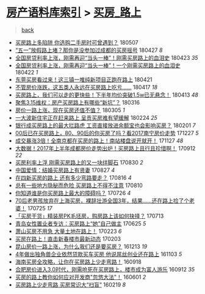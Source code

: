 [房产语料库索引](../../README.md)  > [买房_路上](买房_路上.md)
====
> [back](../README.md)

- [买房路上多陷阱 你选购二手房时可曾遇到？](http://jkwz.applinzi.com/ittc/7100301295409955847.html#%E4%B9%B0%E6%88%BF%E8%B7%AF%E4%B8%8A%E5%A4%9A%E9%99%B7%E9%98%B1+%E4%BD%A0%E9%80%89%E8%B4%AD%E4%BA%8C%E6%89%8B%E6%88%BF%E6%97%B6%E5%8F%AF%E6%9B%BE%E9%81%87%E5%88%B0%EF%BC%9F) 180507  
- [“五一”放假路上堵？那你是没参加过成都的买房摇号](http://jkwz.applinzi.com/ittc/7096697079151985681.html#%E2%80%9C%E4%BA%94%E4%B8%80%E2%80%9D%E6%94%BE%E5%81%87%E8%B7%AF%E4%B8%8A%E5%A0%B5%EF%BC%9F%E9%82%A3%E4%BD%A0%E6%98%AF%E6%B2%A1%E5%8F%82%E5%8A%A0%E8%BF%87%E6%88%90%E9%83%BD%E7%9A%84%E4%B9%B0%E6%88%BF%E6%91%87%E5%8F%B7) 180427 *8* 
- [全国房贷利率上涨，刚需再迎“当头一棒”！刚需买房路上的血泪史](http://jkwz.applinzi.com/ittc/7095098821485003786.html#%E5%85%A8%E5%9B%BD%E6%88%BF%E8%B4%B7%E5%88%A9%E7%8E%87%E4%B8%8A%E6%B6%A8%EF%BC%8C%E5%88%9A%E9%9C%80%E5%86%8D%E8%BF%8E%E2%80%9C%E5%BD%93%E5%A4%B4%E4%B8%80%E6%A3%92%E2%80%9D%EF%BC%81%E5%88%9A%E9%9C%80%E4%B9%B0%E6%88%BF%E8%B7%AF%E4%B8%8A%E7%9A%84%E8%A1%80%E6%B3%AA%E5%8F%B2) 180423 *35* 
- [全国房贷利率上涨，刚需再迎“当头一棒”！一个刚需买房路上的血泪史](http://jkwz.applinzi.com/ittc/7094848653544129542.html#%E5%85%A8%E5%9B%BD%E6%88%BF%E8%B4%B7%E5%88%A9%E7%8E%87%E4%B8%8A%E6%B6%A8%EF%BC%8C%E5%88%9A%E9%9C%80%E5%86%8D%E8%BF%8E%E2%80%9C%E5%BD%93%E5%A4%B4%E4%B8%80%E6%A3%92%E2%80%9D%EF%BC%81%E4%B8%80%E4%B8%AA%E5%88%9A%E9%9C%80%E4%B9%B0%E6%88%BF%E8%B7%AF%E4%B8%8A%E7%9A%84%E8%A1%80%E6%B3%AA%E5%8F%B2) 180422 *1* 
- [东莞买房看过来！这三镇一堆纯新项目正跑在路上](http://jkwz.applinzi.com/ittc/7094570509692044294.html#%E4%B8%9C%E8%8E%9E%E4%B9%B0%E6%88%BF%E7%9C%8B%E8%BF%87%E6%9D%A5%EF%BC%81%E8%BF%99%E4%B8%89%E9%95%87%E4%B8%80%E5%A0%86%E7%BA%AF%E6%96%B0%E9%A1%B9%E7%9B%AE%E6%AD%A3%E8%B7%91%E5%9C%A8%E8%B7%AF%E4%B8%8A) 180421  
- [不管房价涨跌，这五类人永远在买房路上吃亏……](http://jkwz.applinzi.com/ittc/7092939900267791370.html#%E4%B8%8D%E7%AE%A1%E6%88%BF%E4%BB%B7%E6%B6%A8%E8%B7%8C%EF%BC%8C%E8%BF%99%E4%BA%94%E7%B1%BB%E4%BA%BA%E6%B0%B8%E8%BF%9C%E5%9C%A8%E4%B9%B0%E6%88%BF%E8%B7%AF%E4%B8%8A%E5%90%83%E4%BA%8F%E2%80%A6%E2%80%A6) 180417 *18* 
- [买房路上，我们可以走的更快些！下半年均价突破1.5w已无悬念！](http://jkwz.applinzi.com/ittc/7091501812937131025.html#%E4%B9%B0%E6%88%BF%E8%B7%AF%E4%B8%8A%EF%BC%8C%E6%88%91%E4%BB%AC%E5%8F%AF%E4%BB%A5%E8%B5%B0%E7%9A%84%E6%9B%B4%E5%BF%AB%E4%BA%9B%EF%BC%81%E4%B8%8B%E5%8D%8A%E5%B9%B4%E5%9D%87%E4%BB%B7%E7%AA%81%E7%A0%B41.5w%E5%B7%B2%E6%97%A0%E6%82%AC%E5%BF%B5%EF%BC%81) 180413 *48* 
- [聚焦3.15维权：房产买房路上有哪些“新坑”？](http://jkwz.applinzi.com/ittc/7081106441274655751.html#%E8%81%9A%E7%84%A63.15%E7%BB%B4%E6%9D%83%EF%BC%9A%E6%88%BF%E4%BA%A7%E4%B9%B0%E6%88%BF%E8%B7%AF%E4%B8%8A%E6%9C%89%E5%93%AA%E4%BA%9B%E2%80%9C%E6%96%B0%E5%9D%91%E2%80%9D%EF%BC%9F) 180316  
- [房价一路上涨，现在买房还值不值？](http://jkwz.applinzi.com/ittc/7077047505017897990.html#%E6%88%BF%E4%BB%B7%E4%B8%80%E8%B7%AF%E4%B8%8A%E6%B6%A8%EF%BC%8C%E7%8E%B0%E5%9C%A8%E4%B9%B0%E6%88%BF%E8%BF%98%E5%80%BC%E4%B8%8D%E5%80%BC%EF%BC%9F) 180305 *1* 
- [一大波新住宅正在赶来路上 呈贡买房难有望缓解](http://jkwz.applinzi.com/ittc/7073580296627029002.html#%E4%B8%80%E5%A4%A7%E6%B3%A2%E6%96%B0%E4%BD%8F%E5%AE%85%E6%AD%A3%E5%9C%A8%E8%B5%B6%E6%9D%A5%E8%B7%AF%E4%B8%8A+%E5%91%88%E8%B4%A1%E4%B9%B0%E6%88%BF%E9%9A%BE%E6%9C%89%E6%9C%9B%E7%BC%93%E8%A7%A3) 180224 *25* 
- [银行成买房路上的最大拦路虎 工资直接放进余额宝也会影响买房？](http://jkwz.applinzi.com/ittc/7065165761377469457.html#%E9%93%B6%E8%A1%8C%E6%88%90%E4%B9%B0%E6%88%BF%E8%B7%AF%E4%B8%8A%E7%9A%84%E6%9C%80%E5%A4%A7%E6%8B%A6%E8%B7%AF%E8%99%8E+%E5%B7%A5%E8%B5%84%E7%9B%B4%E6%8E%A5%E6%94%BE%E8%BF%9B%E4%BD%99%E9%A2%9D%E5%AE%9D%E4%B9%9F%E4%BC%9A%E5%BD%B1%E5%93%8D%E4%B9%B0%E6%88%BF%EF%BC%9F) 180201 *7* 
- [00后已在买房路上，80、90后的你买房了吗？看2017南宁房价走势](http://jkwz.applinzi.com/ittc/7051755566710391824.html#00%E5%90%8E%E5%B7%B2%E5%9C%A8%E4%B9%B0%E6%88%BF%E8%B7%AF%E4%B8%8A%EF%BC%8C80%E3%80%8190%E5%90%8E%E7%9A%84%E4%BD%A0%E4%B9%B0%E6%88%BF%E4%BA%86%E5%90%97%EF%BC%9F%E7%9C%8B2017%E5%8D%97%E5%AE%81%E6%88%BF%E4%BB%B7%E8%B5%B0%E5%8A%BF) 171227 *5* 
- [成交暴涨3倍！全南京都在买房的路上！南站楼盘说开就开！](http://jkwz.applinzi.com/ittc/7040545465651692561.html#%E6%88%90%E4%BA%A4%E6%9A%B4%E6%B6%A83%E5%80%8D%EF%BC%81%E5%85%A8%E5%8D%97%E4%BA%AC%E9%83%BD%E5%9C%A8%E4%B9%B0%E6%88%BF%E7%9A%84%E8%B7%AF%E4%B8%8A%EF%BC%81%E5%8D%97%E7%AB%99%E6%A5%BC%E7%9B%98%E8%AF%B4%E5%BC%80%E5%B0%B1%E5%BC%80%EF%BC%81) 171127 *48* 
- [大数据！2017年上半年成都房价走势出炉！买房路上且行且珍惜啊！](http://jkwz.applinzi.com/ittc/7012404860434252816.html#%E5%A4%A7%E6%95%B0%E6%8D%AE%EF%BC%812017%E5%B9%B4%E4%B8%8A%E5%8D%8A%E5%B9%B4%E6%88%90%E9%83%BD%E6%88%BF%E4%BB%B7%E8%B5%B0%E5%8A%BF%E5%87%BA%E7%82%89%EF%BC%81%E4%B9%B0%E6%88%BF%E8%B7%AF%E4%B8%8A%E4%B8%94%E8%A1%8C%E4%B8%94%E7%8F%8D%E6%83%9C%E5%95%8A%EF%BC%81) 170912 *22* 
- [买房利率上浮 刚需买房路上的又一块绊脚石](http://jkwz.applinzi.com/ittc/7007481166251426832.html#%E4%B9%B0%E6%88%BF%E5%88%A9%E7%8E%87%E4%B8%8A%E6%B5%AE+%E5%88%9A%E9%9C%80%E4%B9%B0%E6%88%BF%E8%B7%AF%E4%B8%8A%E7%9A%84%E5%8F%88%E4%B8%80%E5%9D%97%E7%BB%8A%E8%84%9A%E7%9F%B3) 170830 *2* 
- [中国爱情：结婚买房路上有贤妻](http://jkwz.applinzi.com/ittc/7006520011093705745.html#%E4%B8%AD%E5%9B%BD%E7%88%B1%E6%83%85%EF%BC%9A%E7%BB%93%E5%A9%9A%E4%B9%B0%E6%88%BF%E8%B7%AF%E4%B8%8A%E6%9C%89%E8%B4%A4%E5%A6%BB) 170827 *4* 
- [在四新买房的路上 还有多少弯路要走？](http://jkwz.applinzi.com/ittc/7002392287320212496.html#%E5%9C%A8%E5%9B%9B%E6%96%B0%E4%B9%B0%E6%88%BF%E7%9A%84%E8%B7%AF%E4%B8%8A+%E8%BF%98%E6%9C%89%E5%A4%9A%E5%B0%91%E5%BC%AF%E8%B7%AF%E8%A6%81%E8%B5%B0%EF%BC%9F) 170816 *4* 
- [总有一些地方隐秘而危险 买房路上不得不注意](http://jkwz.applinzi.com/ittc/7000168575778948112.html#%E6%80%BB%E6%9C%89%E4%B8%80%E4%BA%9B%E5%9C%B0%E6%96%B9%E9%9A%90%E7%A7%98%E8%80%8C%E5%8D%B1%E9%99%A9+%E4%B9%B0%E6%88%BF%E8%B7%AF%E4%B8%8A%E4%B8%8D%E5%BE%97%E4%B8%8D%E6%B3%A8%E6%84%8F) 170810  
- [你知道谁是你买房路上最大的障碍吗？](http://jkwz.applinzi.com/ittc/6994675769211880464.html#%E4%BD%A0%E7%9F%A5%E9%81%93%E8%B0%81%E6%98%AF%E4%BD%A0%E4%B9%B0%E6%88%BF%E8%B7%AF%E4%B8%8A%E6%9C%80%E5%A4%A7%E7%9A%84%E9%9A%9C%E7%A2%8D%E5%90%97%EF%BC%9F) 170726 *4* 
- [70后老男孩放弃在上海买房，裸辞壮游全国3年，结果……还在路上捡了个老婆！](http://jkwz.applinzi.com/ittc/6994150321772037136.html#70%E5%90%8E%E8%80%81%E7%94%B7%E5%AD%A9%E6%94%BE%E5%BC%83%E5%9C%A8%E4%B8%8A%E6%B5%B7%E4%B9%B0%E6%88%BF%EF%BC%8C%E8%A3%B8%E8%BE%9E%E5%A3%AE%E6%B8%B8%E5%85%A8%E5%9B%BD3%E5%B9%B4%EF%BC%8C%E7%BB%93%E6%9E%9C%E2%80%A6%E2%80%A6%E8%BF%98%E5%9C%A8%E8%B7%AF%E4%B8%8A%E6%8D%A1%E4%BA%86%E4%B8%AA%E8%80%81%E5%A9%86%EF%BC%81) 170725 *17* 
- [「买房干货」精装房PK毛坯房，购房路上该如何抉择？](http://jkwz.applinzi.com/ittc/6989827258892944401.html#%E3%80%8C%E4%B9%B0%E6%88%BF%E5%B9%B2%E8%B4%A7%E3%80%8D%E7%B2%BE%E8%A3%85%E6%88%BFPK%E6%AF%9B%E5%9D%AF%E6%88%BF%EF%BC%8C%E8%B4%AD%E6%88%BF%E8%B7%AF%E4%B8%8A%E8%AF%A5%E5%A6%82%E4%BD%95%E6%8A%89%E6%8B%A9%EF%BC%9F) 170713  
- [青岛女性置业者专访：买房路上“她”自己做主](http://jkwz.applinzi.com/ittc/6983044067825812484.html#%E9%9D%92%E5%B2%9B%E5%A5%B3%E6%80%A7%E7%BD%AE%E4%B8%9A%E8%80%85%E4%B8%93%E8%AE%BF%EF%BC%9A%E4%B9%B0%E6%88%BF%E8%B7%AF%E4%B8%8A%E2%80%9C%E5%A5%B9%E2%80%9D%E8%87%AA%E5%B7%B1%E5%81%9A%E4%B8%BB) 170625 *5* 
- [萧山买房不用急 大量土地在路上！](http://jkwz.applinzi.com/ittc/6937775287369729028.html#%E8%90%A7%E5%B1%B1%E4%B9%B0%E6%88%BF%E4%B8%8D%E7%94%A8%E6%80%A5+%E5%A4%A7%E9%87%8F%E5%9C%9F%E5%9C%B0%E5%9C%A8%E8%B7%AF%E4%B8%8A%EF%BC%81) 170223 *6* 
- [买房在路上！直击新春楼市最新动态](http://jkwz.applinzi.com/ittc/6930420846895301637.html#%E4%B9%B0%E6%88%BF%E5%9C%A8%E8%B7%AF%E4%B8%8A%EF%BC%81%E7%9B%B4%E5%87%BB%E6%96%B0%E6%98%A5%E6%A5%BC%E5%B8%82%E6%9C%80%E6%96%B0%E5%8A%A8%E6%80%81) 170203  
- [昆山房价一路上涨，为什么我们还是要买房？](http://jkwz.applinzi.com/ittc/6911114709331084293.html#%E6%98%86%E5%B1%B1%E6%88%BF%E4%BB%B7%E4%B8%80%E8%B7%AF%E4%B8%8A%E6%B6%A8%EF%BC%8C%E4%B8%BA%E4%BB%80%E4%B9%88%E6%88%91%E4%BB%AC%E8%BF%98%E6%98%AF%E8%A6%81%E4%B9%B0%E6%88%BF%EF%BC%9F) 161213 *19* 
- [4年做出独角兽企业依然贷款买车买房 他说屌丝创业还在路上](http://jkwz.applinzi.com/ittc/6896312368006431748.html#4%E5%B9%B4%E5%81%9A%E5%87%BA%E7%8B%AC%E8%A7%92%E5%85%BD%E4%BC%81%E4%B8%9A%E4%BE%9D%E7%84%B6%E8%B4%B7%E6%AC%BE%E4%B9%B0%E8%BD%A6%E4%B9%B0%E6%88%BF+%E4%BB%96%E8%AF%B4%E5%B1%8C%E4%B8%9D%E5%88%9B%E4%B8%9A%E8%BF%98%E5%9C%A8%E8%B7%AF%E4%B8%8A) 161103 *5* 
- [海南买房全攻略，让你在买房路上少走弯路！](http://jkwz.applinzi.com/ittc/6879253363958481924.html#%E6%B5%B7%E5%8D%97%E4%B9%B0%E6%88%BF%E5%85%A8%E6%94%BB%E7%95%A5%EF%BC%8C%E8%AE%A9%E4%BD%A0%E5%9C%A8%E4%B9%B0%E6%88%BF%E8%B7%AF%E4%B8%8A%E5%B0%91%E8%B5%B0%E5%BC%AF%E8%B7%AF%EF%BC%81) 160918  
- [合肥房价进入3.0时代，刚需呛死在买房路上，楼市成为富人游乐](http://jkwz.applinzi.com/ittc/6877077604204545028.html#%E5%90%88%E8%82%A5%E6%88%BF%E4%BB%B7%E8%BF%9B%E5%85%A53.0%E6%97%B6%E4%BB%A3%EF%BC%8C%E5%88%9A%E9%9C%80%E5%91%9B%E6%AD%BB%E5%9C%A8%E4%B9%B0%E6%88%BF%E8%B7%AF%E4%B8%8A%EF%BC%8C%E6%A5%BC%E5%B8%82%E6%88%90%E4%B8%BA%E5%AF%8C%E4%BA%BA%E6%B8%B8%E4%B9%90) 160912 *35* 
- [买房的路上教你如何应对开发商&quot;忽悠大法&quot;！](http://jkwz.applinzi.com/ittc/6838792859654030340.html#%E4%B9%B0%E6%88%BF%E7%9A%84%E8%B7%AF%E4%B8%8A%E6%95%99%E4%BD%A0%E5%A6%82%E4%BD%95%E5%BA%94%E5%AF%B9%E5%BC%80%E5%8F%91%E5%95%86%26quot%3B%E5%BF%BD%E6%82%A0%E5%A4%A7%E6%B3%95%26quot%3B%EF%BC%81) 160601 *2* 
- [买房路上少走弯路 买房常识大“扫盲”](http://jkwz.applinzi.com/ittc/6800491375195849732.html#%E4%B9%B0%E6%88%BF%E8%B7%AF%E4%B8%8A%E5%B0%91%E8%B5%B0%E5%BC%AF%E8%B7%AF+%E4%B9%B0%E6%88%BF%E5%B8%B8%E8%AF%86%E5%A4%A7%E2%80%9C%E6%89%AB%E7%9B%B2%E2%80%9D) 160219 *8* 
